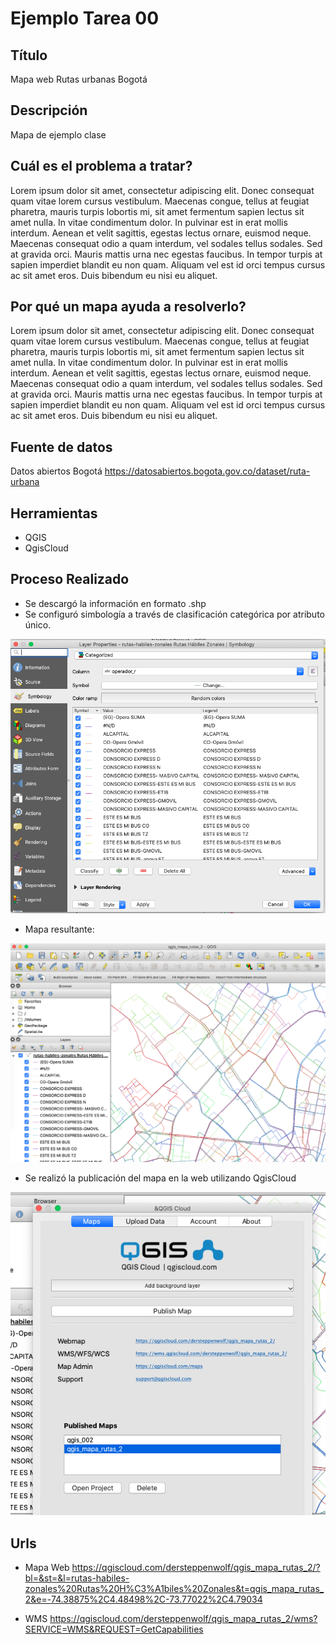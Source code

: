 # Ejemplo Tarea 00

## Título

Mapa web Rutas urbanas Bogotá

## Descripción

Mapa de ejemplo clase

##  Cuál es el problema a tratar?

Lorem ipsum dolor sit amet, consectetur adipiscing elit. Donec consequat quam vitae lorem cursus vestibulum. Maecenas congue, tellus at feugiat pharetra, mauris turpis lobortis mi, sit amet fermentum sapien lectus sit amet nulla. In vitae condimentum dolor. In pulvinar est in erat mollis interdum. Aenean et velit sagittis, egestas lectus ornare, euismod neque. Maecenas consequat odio a quam interdum, vel sodales tellus sodales. Sed at gravida orci. Mauris mattis urna nec egestas faucibus. In tempor turpis at sapien imperdiet blandit eu non quam. Aliquam vel est id orci tempus cursus ac sit amet eros. Duis bibendum eu nisi eu aliquet.

##  Por qué un mapa ayuda a resolverlo?

Lorem ipsum dolor sit amet, consectetur adipiscing elit. Donec consequat quam vitae lorem cursus vestibulum. Maecenas congue, tellus at feugiat pharetra, mauris turpis lobortis mi, sit amet fermentum sapien lectus sit amet nulla. In vitae condimentum dolor. In pulvinar est in erat mollis interdum. Aenean et velit sagittis, egestas lectus ornare, euismod neque. Maecenas consequat odio a quam interdum, vel sodales tellus sodales. Sed at gravida orci. Mauris mattis urna nec egestas faucibus. In tempor turpis at sapien imperdiet blandit eu non quam. Aliquam vel est id orci tempus cursus ac sit amet eros. Duis bibendum eu nisi eu aliquet.

## Fuente de datos

Datos abiertos Bogotá https://datosabiertos.bogota.gov.co/dataset/ruta-urbana

##  Herramientas

- QGIS
- QgisCloud

##  Proceso Realizado

- Se descargó la información en formato .shp
- Se configuró simbología a través de clasificación categórica por atributo único.

![img1](images/00_simbologia.png)

- Mapa resultante:

![img2](images/00_mapa.png)

- Se realizó la publicación del mapa en la web utilizando QgisCloud

![img3](images/00_publicado.png)


##  Urls

- Mapa Web https://qgiscloud.com/dersteppenwolf/qgis_mapa_rutas_2/?bl=&st=&l=rutas-habiles-zonales%20Rutas%20H%C3%A1biles%20Zonales&t=qgis_mapa_rutas_2&e=-74.38875%2C4.48498%2C-73.77022%2C4.79034

- WMS https://qgiscloud.com/dersteppenwolf/qgis_mapa_rutas_2/wms?SERVICE=WMS&REQUEST=GetCapabilities

